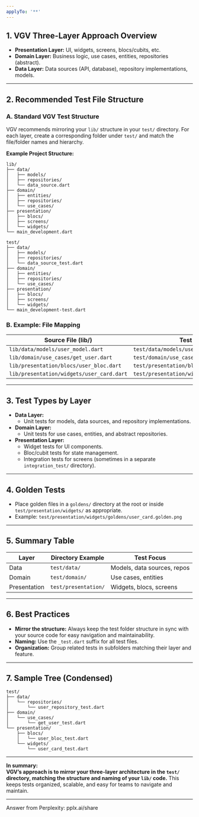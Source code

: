 ```yaml
---
applyTo: '**'
---
```



## 1. **VGV Three-Layer Approach Overview**

- **Presentation Layer:** UI, widgets, screens, blocs/cubits, etc.
- **Domain Layer:** Business logic, use cases, entities, repositories (abstract).
- **Data Layer:** Data sources (API, database), repository implementations, models.

---

## 2. **Recommended Test File Structure**

### **A. Standard VGV Test Structure**

VGV recommends mirroring your `lib/` structure in your `test/` directory. For each layer, create a corresponding folder under `test/` and match the file/folder names and hierarchy.

**Example Project Structure:**

```
lib/
├── data/
│   ├── models/
│   ├── repositories/
│   └── data_source.dart
├── domain/
│   ├── entities/
│   ├── repositories/
│   └── use_cases/
├── presentation/
│   ├── blocs/
│   ├── screens/
│   └── widgets/
└── main_development.dart

test/
├── data/
│   ├── models/
│   ├── repositories/
│   └── data_source_test.dart
├── domain/
│   ├── entities/
│   ├── repositories/
│   └── use_cases/
├── presentation/
│   ├── blocs/
│   ├── screens/
│   └── widgets/
└── main_development-test.dart
```

### **B. Example: File Mapping**

| Source File (lib/)                             | Test File (test/)                      |
|------------------------------------------------|----------------------------------------|
| `lib/data/models/user_model.dart`              | `test/data/models/user_model_test.dart`|
| `lib/domain/use_cases/get_user.dart`           | `test/domain/use_cases/get_user_test.dart`|
| `lib/presentation/blocs/user_bloc.dart`        | `test/presentation/blocs/user_bloc_test.dart`|
| `lib/presentation/widgets/user_card.dart`      | `test/presentation/widgets/user_card_test.dart`|

---

## 3. **Test Types by Layer**

- **Data Layer:**  
  - Unit tests for models, data sources, and repository implementations.
- **Domain Layer:**  
  - Unit tests for use cases, entities, and abstract repositories.
- **Presentation Layer:**  
  - Widget tests for UI components.
  - Bloc/cubit tests for state management.
  - Integration tests for screens (sometimes in a separate `integration_test/` directory).

---

## 4. **Golden Tests**

- Place golden files in a `goldens/` directory at the root or inside `test/presentation/widgets/` as appropriate.
- Example: `test/presentation/widgets/goldens/user_card.golden.png`

---

## 5. **Summary Table**

| Layer         | Directory Example              | Test Focus                    |
|---------------|-------------------------------|-------------------------------|
| Data          | `test/data/`                  | Models, data sources, repos   |
| Domain        | `test/domain/`                | Use cases, entities           |
| Presentation  | `test/presentation/`          | Widgets, blocs, screens       |

---

## 6. **Best Practices**

- **Mirror the structure:** Always keep the test folder structure in sync with your source code for easy navigation and maintainability.
- **Naming:** Use the `_test.dart` suffix for all test files.
- **Organization:** Group related tests in subfolders matching their layer and feature.

---

## 7. **Sample Tree (Condensed)**

```
test/
├── data/
│   └── repositories/
│       └── user_repository_test.dart
├── domain/
│   └── use_cases/
│       └── get_user_test.dart
└── presentation/
    ├── blocs/
    │   └── user_bloc_test.dart
    └── widgets/
        └── user_card_test.dart
```

---

**In summary:**  
**VGV’s approach is to mirror your three-layer architecture in the `test/` directory, matching the structure and naming of your `lib/` code.** This keeps tests organized, scalable, and easy for teams to navigate and maintain.

---
Answer from Perplexity: pplx.ai/share